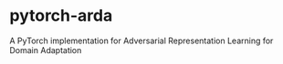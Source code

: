 # pytorch-arda
A PyTorch implementation for Adversarial Representation Learning for Domain Adaptation
